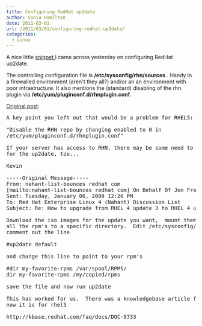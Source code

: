 ```yaml
---
title: Configuring RedHat up2date
author: Sonia Hamilton
date: 2011-03-01
url: /2011/03/01/configuring-redhat-up2date/
categories:
  - Linux
---
```

A nice little [snippet ][1]I came across yesterday on configuring RedHat up2date.

<!--more-->

The controlling configuration file is **/etc/sysconfig/rhn/sources** . Handy in a firewalled environment (aren't they all?) and/or an an environment with poor infrastructure. It also mentions the (standard) disabling of the rhn plugin via **/etc/yum/pluginconf.d/rhnplugin.conf**.

[Original post][1]:

<!--more-->

<pre>A key point you left out that would be a problem for RHEL5:

"Disable the RHN repo by changing enabled to 0 in
/etc/yum/pluginconf.d/rhnplugin.conf"

If your server has access to RHN, there may be some need to disable it
for the up2date, too...

Kevin

-----Original Message-----
From: nahant-list-bounces redhat com
[mailto:nahant-list-bounces redhat com] On Behalf Of Jon Fraley
Sent: Tuesday, January 06, 2009 12:26 PM
To: Red Hat Enterprise Linux 4 (Nahant) Discussion List
Subject: Re: How to upgrade from RHEL 4 update 3 to RHEL 4 update 6

Download the iso images for the update you want,  mount them and copy
all the rpm's to a specific directory.  Edit /etc/sysconfig/rhn/sources
comment out the line

#up2date default

and change this line to point to your rpm's

#dir my-favorite-rpms /var/spool/RPMS/
dir my-favorite-rpms /my/copied/rpms

save the file and now run up2date

This has worked for us.  There was a knowledgebase article for rhel4 but
now it is for rhel5

http://kbase.redhat.com/faq/docs/DOC-9733</pre>

 [1]: http://www.redhat.com/archives/nahant-list/2009-January/msg00026.html
